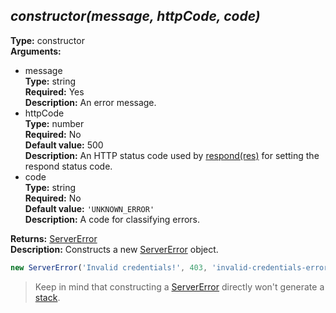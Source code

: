 ## <i>constructor(message, httpCode, code)</i>

**Type:** constructor  
**Arguments:**
  - message  
    **Type:** string  
    **Required:** Yes  
    **Description:** An error message.
  - httpCode  
    **Type:** number  
    **Required:** No  
    **Default value:** 500  
    **Description:** An HTTP status code used by [respond(res)](#respondres) for setting the respond status code.
  - code  
    **Type:** string  
    **Required:** No  
    **Default value:** `'UNKNOWN_ERROR'`  
    **Description:** A code for classifying errors.

**Returns:** [ServerError](./)  
**Description:** Constructs a new [ServerError](./) object.

```ts
new ServerError('Invalid credentials!', 403, 'invalid-credentials-error');
```

> Keep in mind that constructing a [ServerError](./) directly won't generate a [stack](#stack).
